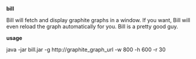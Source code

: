 **bill**

Bill will fetch and display graphite graphs in a window.  If you want, Bill will even reload the graph automatically for you. Bill is a pretty good guy.

**usage**

java -jar bill.jar -g http://graphite_graph_url -w 800 -h 600 -r 30



